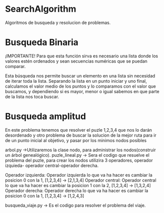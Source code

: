 # SearchAlgorithm
Algoritmos de busqueda y resolucion de problemas.

# Busqueda Binaria
¡IMPORTANTE! Para que esta función sirva es necesario una lista donde los valores estén ordenados y sean secuencias numéricas que se puedan comparar.

Esta búsqueda nos permite buscar un elemento en una lista sin necesidad de iterar toda la lista.
Separando la lista en un punto iniciar y uno final, calculamos el valor medio de los puntos y lo comparamos con el valor que buscamos, y dependiendo si es mayor, menor o igual sabemos en que parte de la lista nos toca buscar.

# Busqueda amplitud
En este problema tenemos que resolver el puzle 1,2,3,4 que nos lo darán desordenado y otro problema de buscar la solucion de la mejor ruta para ir de un punto inicial al objetivo, y pasar por los minimos nodos posibles

arbol.py ->Utilizaremos la clase nodo, para administrar los nodos(construir un árbol genealógico).
puzle_lineal.py -> Sera el codigo que resuelve el problema del puzle, para crear los nodos utilizira 3 operadores, operador izquieda- operador central-operador derecha.

Operador izquierda: Operador izquierda lo que va ha hacer es cambiar la posicion 0 con la 1, [1,2,3,4] -> [2,1,3,4]
Operador central: Operador central lo que va ha hacer es cambiar la posicion 1 con la 2, [1,2,3,4] -> [1,3,2,4]
Operador derecha: Operador derecha lo que va ha hacer es cambiar la posicion 0 con la 1, [1,2,3,4] -> [1,2,4,3]

busqueda_viaje.py -> Es el codigo para resolver el problema del viaje.
